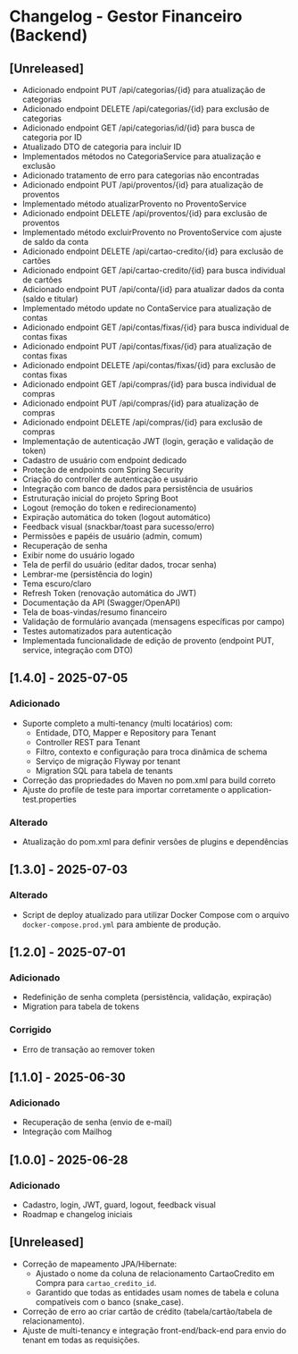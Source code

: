 # Changelog - Gestor Financeiro (Backend)

## [Unreleased]

- Adicionado endpoint PUT /api/categorias/{id} para atualização de categorias
- Adicionado endpoint DELETE /api/categorias/{id} para exclusão de categorias
- Adicionado endpoint GET /api/categorias/id/{id} para busca de categoria por ID
- Atualizado DTO de categoria para incluir ID
- Implementados métodos no CategoriaService para atualização e exclusão
- Adicionado tratamento de erro para categorias não encontradas
- Adicionado endpoint PUT /api/proventos/{id} para atualização de proventos
- Implementado método atualizarProvento no ProventoService
- Adicionado endpoint DELETE /api/proventos/{id} para exclusão de proventos
- Implementado método excluirProvento no ProventoService com ajuste de saldo da conta
- Adicionado endpoint DELETE /api/cartao-credito/{id} para exclusão de cartões
- Adicionado endpoint GET /api/cartao-credito/{id} para busca individual de cartões
- Adicionado endpoint PUT /api/conta/{id} para atualizar dados da conta (saldo e titular)
- Implementado método update no ContaService para atualização de contas
- Adicionado endpoint GET /api/contas/fixas/{id} para busca individual de contas fixas
- Adicionado endpoint PUT /api/contas/fixas/{id} para atualização de contas fixas
- Adicionado endpoint DELETE /api/contas/fixas/{id} para exclusão de contas fixas
- Adicionado endpoint GET /api/compras/{id} para busca individual de compras
- Adicionado endpoint PUT /api/compras/{id} para atualização de compras
- Adicionado endpoint DELETE /api/compras/{id} para exclusão de compras
- Implementação de autenticação JWT (login, geração e validação de token)
- Cadastro de usuário com endpoint dedicado
- Proteção de endpoints com Spring Security
- Criação do controller de autenticação e usuário
- Integração com banco de dados para persistência de usuários
- Estruturação inicial do projeto Spring Boot
- Logout (remoção do token e redirecionamento)
- Expiração automática do token (logout automático)
- Feedback visual (snackbar/toast para sucesso/erro)
- Permissões e papéis de usuário (admin, comum)
- Recuperação de senha
- Exibir nome do usuário logado
- Tela de perfil do usuário (editar dados, trocar senha)
- Lembrar-me (persistência do login)
- Tema escuro/claro
- Refresh Token (renovação automática do JWT)
- Documentação da API (Swagger/OpenAPI)
- Tela de boas-vindas/resumo financeiro
- Validação de formulário avançada (mensagens específicas por campo)
- Testes automatizados para autenticação
- Implementada funcionalidade de edição de provento (endpoint PUT, service, integração com DTO)

## [1.4.0] - 2025-07-05

### Adicionado

- Suporte completo a multi-tenancy (multi locatários) com:
  - Entidade, DTO, Mapper e Repository para Tenant
  - Controller REST para Tenant
  - Filtro, contexto e configuração para troca dinâmica de schema
  - Serviço de migração Flyway por tenant
  - Migration SQL para tabela de tenants
- Correção das propriedades do Maven no pom.xml para build correto
- Ajuste do profile de teste para importar corretamente o application-test.properties

### Alterado

- Atualização do pom.xml para definir versões de plugins e dependências

## [1.3.0] - 2025-07-03

### Alterado

- Script de deploy atualizado para utilizar Docker Compose com o arquivo `docker-compose.prod.yml` para ambiente de produção.

## [1.2.0] - 2025-07-01

### Adicionado

- Redefinição de senha completa (persistência, validação, expiração)
- Migration para tabela de tokens

### Corrigido

- Erro de transação ao remover token

## [1.1.0] - 2025-06-30

### Adicionado

- Recuperação de senha (envio de e-mail)
- Integração com Mailhog

## [1.0.0] - 2025-06-28

### Adicionado

- Cadastro, login, JWT, guard, logout, feedback visual
- Roadmap e changelog iniciais

## [Unreleased]

- Correção de mapeamento JPA/Hibernate:
  - Ajustado o nome da coluna de relacionamento CartaoCredito em Compra para `cartao_credito_id`.
  - Garantido que todas as entidades usam nomes de tabela e coluna compatíveis com o banco (snake_case).
- Correção de erro ao criar cartão de crédito (tabela/cartão/tabela de relacionamento).
- Ajuste de multi-tenancy e integração front-end/back-end para envio do tenant em todas as requisições.
